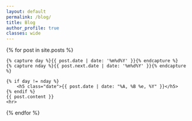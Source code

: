 ```yaml
---
layout: default
permalink: /blog/
title: Blog
author_profile: true
classes: wide
---
```



{% for post in site.posts %}

    {% capture day %}{{ post.date | date: '%m%d%Y' }}{% endcapture %}
    {% capture nday %}{{ post.next.date | date: '%m%d%Y' }}{% endcapture %}

    {% if day != nday %}
        <h5 class="date">{{ post.date | date: "%A, %B %e, %Y" }}</h5>
    {% endif %}
    {{ post.content }}
    <hr>

{% endfor %}
